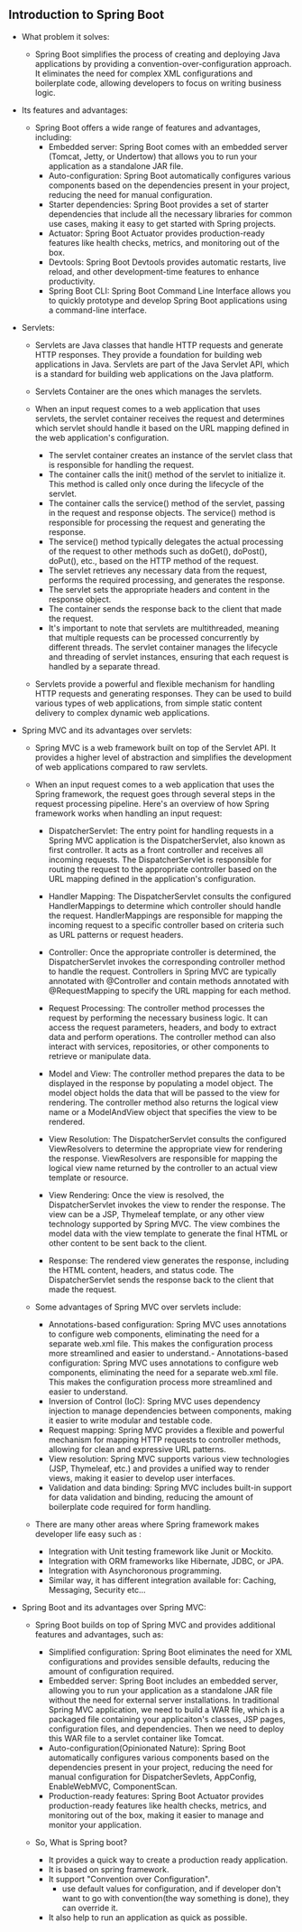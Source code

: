 ## Introduction to Spring Boot
- What problem it solves:
    - Spring Boot simplifies the process of creating and deploying Java applications by providing a convention-over-configuration approach. It eliminates the need for complex XML configurations and boilerplate code, allowing developers to focus on writing business logic.

- Its features and advantages:
    - Spring Boot offers a wide range of features and advantages, including:
        - Embedded server: Spring Boot comes with an embedded server (Tomcat, Jetty, or Undertow) that allows you to run your application as a standalone JAR file.
        - Auto-configuration: Spring Boot automatically configures various components based on the dependencies present in your project, reducing the need for manual configuration.
        - Starter dependencies: Spring Boot provides a set of starter dependencies that include all the necessary libraries for common use cases, making it easy to get started with Spring projects.
        - Actuator: Spring Boot Actuator provides production-ready features like health checks, metrics, and monitoring out of the box.
        - Devtools: Spring Boot Devtools provides automatic restarts, live reload, and other development-time features to enhance productivity.
        - Spring Boot CLI: Spring Boot Command Line Interface allows you to quickly prototype and develop Spring Boot applications using a command-line interface.

- Servlets:
    - Servlets are Java classes that handle HTTP requests and generate HTTP responses. They provide a foundation for building web applications in Java. Servlets are part of the Java Servlet API, which is a standard for building web applications on the Java platform.
    - Servlets Container are the ones which manages the servlets.
    - When an input request comes to a web application that uses servlets, the servlet container receives the request and determines which servlet should handle it based on the URL mapping defined in the web application's configuration.
        - The servlet container creates an instance of the servlet class that is responsible for handling the request.
        - The container calls the init() method of the servlet to initialize it. This method is called only once during the lifecycle of the servlet.
        - The container calls the service() method of the servlet, passing in the request and response objects. The service() method is responsible for processing the request and generating the response.
        - The service() method typically delegates the actual processing of the request to other methods such as doGet(), doPost(), doPut(), etc., based on the HTTP method of the request.
        - The servlet retrieves any necessary data from the request, performs the required processing, and generates the response.
        - The servlet sets the appropriate headers and content in the response object.
        - The container sends the response back to the client that made the request.
        - It's important to note that servlets are multithreaded, meaning that multiple requests can be processed concurrently by different threads. The servlet container manages the lifecycle and threading of servlet instances, ensuring that each request is handled by a separate thread.

    - Servlets provide a powerful and flexible mechanism for handling HTTP requests and generating responses. They can be used to build various types of web applications, from simple static content delivery to complex dynamic web applications.


- Spring MVC and its advantages over servlets:
    - Spring MVC is a web framework built on top of the Servlet API. It provides a higher level of abstraction and simplifies the development of web applications compared to raw servlets.
    
    - When an input request comes to a web application that uses the Spring framework, the request goes through several steps in the request processing pipeline. Here's an overview of how Spring framework works when handling an input request:

        - DispatcherServlet: The entry point for handling requests in a Spring MVC application is the DispatcherServlet, also known as first controller. It acts as a front controller and receives all incoming requests. The DispatcherServlet is responsible for routing the request to the appropriate controller based on the URL mapping defined in the application's configuration.

        - Handler Mapping: The DispatcherServlet consults the configured HandlerMappings to determine which controller should handle the request. HandlerMappings are responsible for mapping the incoming request to a specific controller based on criteria such as URL patterns or request headers.

        - Controller: Once the appropriate controller is determined, the DispatcherServlet invokes the corresponding controller method to handle the request. Controllers in Spring MVC are typically annotated with @Controller and contain methods annotated with @RequestMapping to specify the URL mapping for each method.

        - Request Processing: The controller method processes the request by performing the necessary business logic. It can access the request parameters, headers, and body to extract data and perform operations. The controller method can also interact with services, repositories, or other components to retrieve or manipulate data.

        - Model and View: The controller method prepares the data to be displayed in the response by populating a model object. The model object holds the data that will be passed to the view for rendering. The controller method also returns the logical view name or a ModelAndView object that specifies the view to be rendered.

        - View Resolution: The DispatcherServlet consults the configured ViewResolvers to determine the appropriate view for rendering the response. ViewResolvers are responsible for mapping the logical view name returned by the controller to an actual view template or resource.

        - View Rendering: Once the view is resolved, the DispatcherServlet invokes the view to render the response. The view can be a JSP, Thymeleaf template, or any other view technology supported by Spring MVC. The view combines the model data with the view template to generate the final HTML or other content to be sent back to the client.

        - Response: The rendered view generates the response, including the HTML content, headers, and status code. The DispatcherServlet sends the response back to the client that made the request.

    - Some advantages of Spring MVC over servlets include:
        - Annotations-based configuration: Spring MVC uses annotations to configure web components, eliminating the need for a separate web.xml file. This makes the configuration process more streamlined and easier to understand.- Annotations-based configuration: Spring MVC uses annotations to configure web components, eliminating the need for a separate web.xml file. This makes the configuration process more streamlined and easier to understand.
        - Inversion of Control (IoC): Spring MVC uses dependency injection to manage dependencies between components, making it easier to write modular and testable code.
        - Request mapping: Spring MVC provides a flexible and powerful mechanism for mapping HTTP requests to controller methods, allowing for clean and expressive URL patterns.
        - View resolution: Spring MVC supports various view technologies (JSP, Thymeleaf, etc.) and provides a unified way to render views, making it easier to develop user interfaces.
        - Validation and data binding: Spring MVC includes built-in support for data validation and binding, reducing the amount of boilerplate code required for form handling.
    - There are many other areas where Spring framework makes developer life easy such as :
        - Integration with Unit testing framework like Junit or Mockito.
        - Integration with ORM frameworks like Hibernate, JDBC, or JPA.
        - Integration with Asynchoronous programming.
        - Similar way, it has different integration available for: Caching, Messaging, Security etc...



- Spring Boot and its advantages over Spring MVC:
    - Spring Boot builds on top of Spring MVC and provides additional features and advantages, such as:
        - Simplified configuration: Spring Boot eliminates the need for XML configurations and provides sensible defaults, reducing the amount of configuration required.
        - Embedded server: Spring Boot includes an embedded server, allowing you to run your application as a standalone JAR file without the need for external server installations. In traditional Spring MVC application, we need to build a WAR file, which is a packaged file containing your applicaiton's classes, JSP pages, configuration files, and dependencies. Then we need to deploy this WAR file to a servlet container like Tomcat.
        - Auto-configuration(Opinionated Nature): Spring Boot automatically configures various components based on the dependencies present in your project, reducing the need for manual configuration for DispatcherSevlets, AppConfig, EnableWebMVC, ComponentScan.
        - Production-ready features: Spring Boot Actuator provides production-ready features like health checks, metrics, and monitoring out of the box, making it easier to manage and monitor your application.

    - So, What is Spring boot?
        - It provides a quick way to create a production ready application.
        - It is based on spring framework.
        - It support "Convention over Configuration".
            - use default values for configuration, and if developer don't want to go with convention(the way something is done), they can override it.
        - It also help to run an application as quick as possible.

